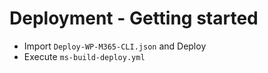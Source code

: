 # Deployment - Getting started

- Import `Deploy-WP-M365-CLI.json` and Deploy
- Execute `ms-build-deploy.yml`
